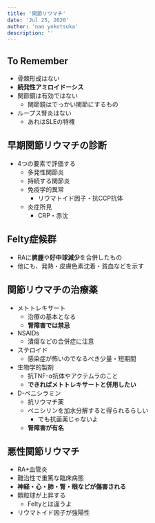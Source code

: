 ```yaml
---
title: '関節リウマチ'
date: 'Jul 25, 2020'
author: 'nao yokotsuka'
description: ''
---
```


## To Remember
- 骨棘形成はない
- **続発性アミロイドーシス**
- 関節鏡は有効ではない
  - 関節鏡はでっかい関節にするもの
- ループス腎炎はない
  - あれはSLEの特権

## 早期関節リウマチの診断
- 4つの要素で評価する
  - 多発性関節炎
  - 持続する関節炎
  - 免疫学的異常
    - リウマトイド因子・抗CCP抗体
  - 炎症所見
    - CRP・赤沈

## Felty症候群
- RAに**脾腫**や**好中球減少**を合併したもの
- 他にも、発熱・皮膚色素沈着・貧血などを示す

## 関節リウマチの治療薬
- メトトレキサート
  - 治療の基本となる
  - **腎障害では禁忌**
- NSAIDs
  - 潰瘍などの合併症に注意
- ステロイド
  - 感染症が怖いのでなるべき少量・短期間
- 生物学的製剤
  - 抗TNF-α抗体やアクテムラのこと
  - **できればメトトレキサートと併用したい**
- D-ペニシラミン
  - 抗リウマチ薬
  - ペニシリンを加水分解すると得られるらしい
    - でも抗菌薬じゃないよ
  - **腎障害が有名**

## 悪性関節リウマチ
- RA+血管炎
- 難治性で重篤な臨床病態
- **神経・心・肺・腎・眼などが傷害される**
- 顆粒球が上昇する
  - Feltyとは違うよ
- リウマトイド因子が強陽性
